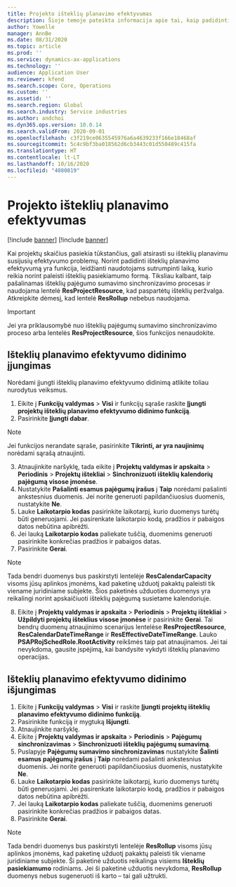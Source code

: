 ```yaml
---
title: Projekto išteklių planavimo efektyvumas
description: Šioje temoje pateikta informacija apie tai, kaip padidinti daugelio projektų išteklių planavimo efektyvumą.
author: Yowelle
manager: AnnBe
ms.date: 08/31/2020
ms.topic: article
ms.prod: ''
ms.service: dynamics-ax-applications
ms.technology: ''
audience: Application User
ms.reviewer: kfend
ms.search.scope: Core, Operations
ms.custom: ''
ms.assetid: ''
ms.search.region: Global
ms.search.industry: Service industries
ms.author: andchoi
ms.dyn365.ops.version: 10.0.14
ms.search.validFrom: 2020-09-01
ms.openlocfilehash: c3f219ce0635545976a6a4639233f166e18468af
ms.sourcegitcommit: 5c4c9bf3ba018562d6cb3443c01d550489c415fa
ms.translationtype: HT
ms.contentlocale: lt-LT
ms.lasthandoff: 10/16/2020
ms.locfileid: "4080819"
---
```

# <a name="project-resource-scheduling-performance"></a>Projekto išteklių planavimo efektyvumas

[!include [banner](../includes/banner.md)]
[!include [banner](../includes/preview-banner.md)]


Kai projektų skaičius pasiekia tūkstančius, gali atsirasti su išteklių planavimu susijusių efektyvumo problemų. Norint padidinti išteklių planavimo efektyvumą yra funkcija, leidžianti naudotojams sutrumpinti laiką, kurio reikia norint paleisti išteklių pasiekiamumo formą. Tiksliau kalbant, taip pašalinamas išteklių pajėgumo sumavimo sinchronizavimo procesas ir naudojama lentelė **ResProjectResource**, kad paspartėtų išteklių peržvalga. Atkreipkite dėmesį, kad lentelė **ResRollup** nebebus naudojama.

> [!IMPORTANT]
> Jei yra priklausomybė nuo išteklių pajėgumų sumavimo sinchronizavimo proceso arba lentelės **ResProjectResource**, šios funkcijos nenaudokite.

## <a name="enable-resource-scheduling-performance-enhancement"></a>Išteklių planavimo efektyvumo didinimo įjungimas
Norėdami įjungti išteklių planavimo efektyvumo didinimą atlikite toliau nurodytus veiksmus.

1. Eikite į **Funkcijų valdymas** > **Visi** ir funkcijų sąraše raskite **Įjungti projektų išteklių planavimo efektyvumo didinimo funkciją**.
2. Pasirinkite **Įjungti dabar**.

> [!NOTE]
> Jei funkcijos nerandate sąraše, pasirinkite **Tikrinti, ar yra naujinimų** norėdami sąrašą atnaujinti.

3. Atnaujinkite naršyklę, tada eikite į **Projektų valdymas ir apskaita** > **Periodinis** > **Projektų ištekliai** > **Sinchronizuoti išteklių kalendorių pajėgumą visose įmonėse**.
4. Nustatykite **Pašalinti esamus pajėgumų įrašus** į **Taip** norėdami pašalinti ankstesnius duomenis. Jei norite generuoti papildančiuosius duomenis, nustatykite **Ne**.
5. Lauke **Laikotarpio kodas** pasirinkite laikotarpį, kurio duomenys turėtų būti generuojami. Jei pasirenkate laikotarpio kodą, pradžios ir pabaigos datos nebūtina apibrėžti.
6. Jei lauką **Laikotarpio kodas** paliekate tuščią, duomenims generuoti pasirinkite konkrečias pradžios ir pabaigos datas.
7. Pasirinkite **Gerai**.

 > [!NOTE]
 > Tada bendri duomenys bus paskirstyti lentelėje **ResCalendarCapacity** visoms jūsų aplinkos įmonėms, kad paketinę užduotį pakaktų paleisti tik viename juridiniame subjekte. Šios paketinės užduoties duomenys yra reikalingi norint apskaičiuoti išteklių pajėgumą susietame kalendoriuje.

8. Eikite į **Projektų valdymas ir apskaita** > **Periodinis** > **Projektų ištekliai** > **Užpildyti projektų išteklius visose įmonėse** ir pasirinkite **Gerai**. Tai bendrų duomenų atnaujinimo scenarijus lentelėse **ResProjectResource**, **ResCalendarDateTimeRange** ir **ResEffectiveDateTimeRange**. Lauko **PSAPRojSchedRole.RootActivity** reikšmės taip pat atnaujinamos. Jei tai nevykdoma, gausite įspėjimą, kai bandysite vykdyti išteklių planavimo operacijas.
 
## <a name="turn-off-resource-scheduling-performance-enhancement"></a>Išteklių planavimo efektyvumo didinimo išjungimas

1. Eikite į **Funkcijų valdymas** > **Visi** ir raskite **Įjungti projektų išteklių planavimo efektyvumo didinimo funkciją**.
2. Pasirinkite funkciją ir mygtuką **Išjungti**.
3. Atnaujinkite naršyklę.
4. Eikite į **Projektų valdymas ir apskaita** > **Periodinis** > **Pajėgumų sinchronizavimas** > **Sinchronizuoti išteklių pajėgumų sumavimą**.
5. Puslapyje **Pajėgumų sumavimo sinchronizavimas** nustatykite **Šalinti esamus pajėgumų įrašus** į **Taip** norėdami pašalinti ankstesnius duomenis. Jei norite generuoti papildančiuosius duomenis, nustatykite **Ne**.
6. Lauke **Laikotarpio kodas** pasirinkite laikotarpį, kurio duomenys turėtų būti generuojami. Jei pasirenkate laikotarpio kodą, pradžios ir pabaigos datos nebūtina apibrėžti.
7. Jei lauką **Laikotarpio kodas** paliekate tuščią, duomenims generuoti pasirinkite konkrečias pradžios ir pabaigos datas.
8. Pasirinkite **Gerai**.

> [!NOTE]
> Tada bendri duomenys bus paskirstyti lentelėje **ResRollup** visoms jūsų aplinkos įmonėms, kad paketinę užduotį pakaktų paleisti tik viename juridiniame subjekte. Ši paketinė užduotis reikalinga visiems **Išteklių pasiekiamumo** rodiniams. Jei ši paketinė užduotis nevykdoma, **ResRollup** duomenys nebus sugeneruoti iš karto – tai gali užtrukti.

